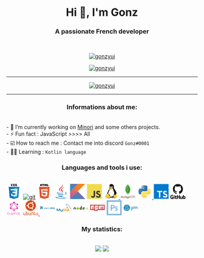 <h1 align="center">Hi 👋, I'm Gonz</h1>
<h3 align="center">A passionate French developer</h3>
<br>

<p align="center"><a href="https://github.com/gonzyui"><img src="https://komarev.com/ghpvc/?username=gonzyui&label=Profile%20views&color=0e75b6&style=flat" alt="gonzyui"/></a></p>
<p align="center"><a href="https://twitter.com/gonzyui" target="blank"><img src="https://img.shields.io/twitter/follow/gonzyui?logo=twitter&style=for-the-badge" alt="gonzyui"/></a></p>
<hr>
<p align="center"><a href="https://github.com/gonzyui"><img src="https://github-profile-trophy.vercel.app/?username=gonzyui&theme=nord&column=3" alt="gonzyui"/></a></p>
<hr>


<h3 align="center">Informations about me:</h3>
<br>
- 🔭 I’m currently working on  <a href="https://minoribot.eu">Minori</a> and some others projects.
<br>
- ⚡ Fun fact : JavaScript >>>> All
<br>
- ☑️ How to reach me : Contact me into discord <code>Gonz#0001</code>
<br>
- 👨‍🎓 Learning : <code>Kotlin language</code>

<h3 align="center">Languages and tools i use:</h3>
<br>
<a href="https://www.w3schools.com/css/" target="_blank">
<img src="https://raw.githubusercontent.com/devicons/devicon/master/icons/css3/css3-original-wordmark.svg" alt="css3" width="40" height="40"/></a>
<a href="https://git-scm.com/" target="_blank"> 
<img src="https://www.vectorlogo.zone/logos/git-scm/git-scm-icon.svg" alt="git" width="40" height="40"/></a></a>
<a href="https://www.w3.org/html/" target="_blank"> 
<img src="https://raw.githubusercontent.com/devicons/devicon/master/icons/html5/html5-original-wordmark.svg" alt="html5" width="40" height="40"/></a> 
<a href="https://www.java.com" target="_blank"> 
<img src="https://raw.githubusercontent.com/devicons/devicon/master/icons/java/java-original.svg" alt="java" width="40" height="40"/></a>
<a href="https://kotlinlang.org" target="_blank">
<img src="https://raw.githubusercontent.com/devicons/devicon/master/icons/kotlin/kotlin-original.svg" alt="Kotlin" width="40" height="40"><a/>
<a href="https://developer.mozilla.org/en-US/docs/Web/JavaScript" target="_blank"> 
<img src="https://raw.githubusercontent.com/devicons/devicon/master/icons/javascript/javascript-original.svg" alt="javascript" width="40" height="40"/></a> 
<a href="https://www.linux.org/" target="_blank"> 
<img src="https://raw.githubusercontent.com/devicons/devicon/master/icons/linux/linux-original.svg" alt="linux" width="40" height="40"/> 
<a href="https://www.mongodb.com/" target="_blank"> 
<img src="https://raw.githubusercontent.com/devicons/devicon/master/icons/mongodb/mongodb-original-wordmark.svg" alt="mongodb" width="40" height="40"/></a>
<a href="https://www.python.org" target="_blank"> 
<img src="https://raw.githubusercontent.com/devicons/devicon/master/icons/python/python-original.svg" alt="python" width="40" height="40"/> </a>
<a href="https://www.typescriptlang.org/" target="_blank"> 
<img src="https://raw.githubusercontent.com/devicons/devicon/master/icons/typescript/typescript-original.svg" alt="typescript" width="40" height="40"/></a>
<a href="https://github.com" target="_blank">
<img src="https://raw.githubusercontent.com/devicons/devicon/master/icons/github/github-original-wordmark.svg" alt="github" width="40" height="40"></a>
<a href="https://graphql.org" target="_blank">
<img src="https://raw.githubusercontent.com/devicons/devicon/master/icons/graphql/graphql-plain-wordmark.svg" alt="graphql" width="40" height="40"></a>
<a href="https://ubuntu.com" target="_blank">
<img src="https://raw.githubusercontent.com/devicons/devicon/master/icons/ubuntu/ubuntu-plain-wordmark.svg" alt="ubuntu" width="40" height="40"</a>
<a href="https://www.jetbrains.com/fr-fr/idea/" target="_blank">
<img src="https://raw.githubusercontent.com/devicons/devicon/master/icons/intellij/intellij-original-wordmark.svg" alt="intellij" width="40" height="40"></a>
<a href="https://www.mysql.com/fr/" target="_blank">
<img src="https://raw.githubusercontent.com/devicons/devicon/master/icons/mysql/mysql-original-wordmark.svg" alt="mysql" width="40" height="40"></a>
<a href="https://nodejs.org/en/" target="_blank">
<img src="https://raw.githubusercontent.com/devicons/devicon/master/icons/nodejs/nodejs-original-wordmark.svg" alt="nodejs" width="40" height="40"></a>
<a href="https://www.npmjs.com" target="_blank">
<img src="https://raw.githubusercontent.com/devicons/devicon/master/icons/npm/npm-original-wordmark.svg" alt="npm" width="40" height="40"></a>
<a href="https://www.photoshop.com/en/" target="_blank">
<img src="https://raw.githubusercontent.com/devicons/devicon/master/icons/photoshop/photoshop-line.svg" alt="photoshop" width="40" height="40"></a>
<a href="https://yarnpkg.com" target="_blank">
<img src="https://raw.githubusercontent.com/devicons/devicon/master/icons/yarn/yarn-original-wordmark.svg" alt="yarn" width="40" height="40"></a></p>


<h3 align="center">My statistics:</h3>
<br>

<div align="center">
<a href ="https://github.com/gonzyui"><img height="220em" src="https://github-readme-stats.vercel.app/api?username=gonzyui&count_private=true&show_icons=true&theme=blueberry"/></a>
<a href ="https://github.com/gonzyui"><img height="220em" src="https://github-readme-stats.vercel.app/api/top-langs/?username=gonzyui&theme=blueberry&hide=batchfile"></a>
</div>






